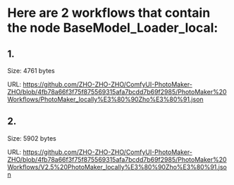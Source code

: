 # Here are 2 workflows that contain the node BaseModel_Loader_local:

## 1. 

Size: 4761 bytes

URL: https://github.com/ZHO-ZHO-ZHO/ComfyUI-PhotoMaker-ZHO/blob/4fb78a66f3f75f875569315afa7bcdd7b69f2985/PhotoMaker%20Workflows/PhotoMaker_locally%E3%80%90Zho%E3%80%91.json

## 2. 

Size: 5902 bytes

URL: https://github.com/ZHO-ZHO-ZHO/ComfyUI-PhotoMaker-ZHO/blob/4fb78a66f3f75f875569315afa7bcdd7b69f2985/PhotoMaker%20Workflows/V2.5%20PhotoMaker_locally%E3%80%90Zho%E3%80%91.json

